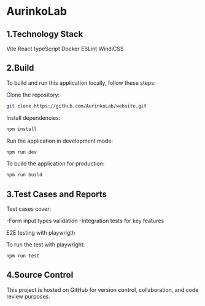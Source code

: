 
# AurinkoLab



## 1.Technology Stack

Vite
React
typeScript
Docker
ESLint
WindiCSS

## 2.Build

To build and run this application locally, follow these steps:

Clone the repository:

```bash
git clone https://github.com/AurinkoLab/website.git
```
Install dependencies:

```bash
npm install
```

Run the application in development mode:
```bash
npm run dev
```
To build the application for production:
```bash
npm run build
```


## 3.Test Cases and Reports

Test cases cover:

-Form input types validation
-Integration tests for key features

E2E testing with playwrigth

To run the test with playwright:

```bash
npm run test
```

## 4.Source Control
This project is hosted on GitHub for version control, collaboration, and code review purposes.
